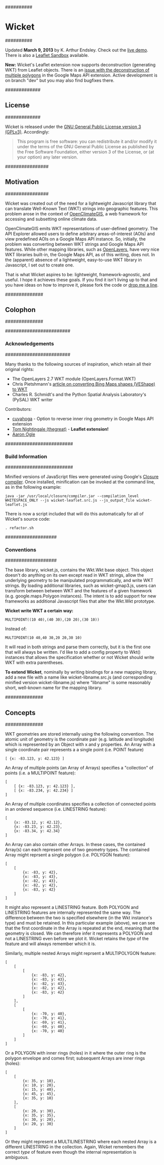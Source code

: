 ##########
# Wicket #
##########

Updated **March 9, 2013** by K. Arthur Endsley. Check out the [live demo](http://geojam.net/static/wicket/doc/). There is also a [Leaflet Sandbox](http://geojam.net/static/wicket/doc/leaflet.html) available.

**New:** Wicket's Leaflet extension now supports deconstruction (generating WKT) from Leaflet objects. There is an [issue with the deconstruction of multiple polygons](https://github.com/arthur-e/Wicket/issues/16) in the Google Maps API extension. Active development is on branch "dev" but you may also find bugfixes there.

#############
## License ##
#############

Wicket is released under the [GNU General Public License version 3 (GPLv3)](http://www.gnu.org/licenses/gpl.html).
Accordingly:

> This program is free software: you can redistribute it and/or modify
> it under the terms of the GNU General Public License as published by
> the Free Software Foundation, either version 3 of the License, or
> (at your option) any later version.

################
## Motivation ##
################

Wicket was created out of the need for a lightweight Javascript library that can translate Well-Known Text (WKT) strings into geographic features.
This problem arose in the context of [OpenClimateGIS](https://github.com/arthur-e/OpenClimateGIS), a web framework for accessing and subsetting online climate data.

OpenClimateGIS emits WKT representations of user-defined geometry.
The API Explorer allowed users to define arbitrary areas-of-interest (AOIs) and view predefined AOIs on a Google Maps API instance.
So, initially, the problem was converting between WKT strings and Google Maps API features.
While other mapping libraries, such as [OpenLayers](http://www.openlayers.org), have very nice WKT libraries built-in, the Google Maps API, as of this writing, does not.
In the (apparent) absence of a lightweight, easy-to-use WKT library in Javascript, I set out to create one.

That is what Wicket aspires to be: lightweight, framework-agnostic, and useful.
I hope it achieves these goals.
If you find it isn't living up to that and you have ideas on how to improve it, please fork the code or [drop me a line](mailto:kaendsle@mtu.edu).

##############
## Colophon ##
##############

########################
### Acknowledgements ###
########################

Many thanks to the following sources of inspiration, which retain all their original rights:

* The OpenLayers 2.7 WKT module (OpenLayers.Format.WKT)
* Chris Pietshmann's [article on converting Bing Maps shapes (VEShape) to WKT](http://pietschsoft.com/post/2009/04/04/Virtual-Earth-Shapes-%28VEShape%29-to-WKT-%28Well-Known-Text%29-and-Back-using-JavaScript.aspx)
* Charles R. Schmidt's and the Python Spatial Analysis Laboratory's (PySAL) WKT writer

Contributors:
* [cuyahoga](https://github.com/cuyahoga) - Option to reverse inner ring geometry in Google Maps API extension
* [Tom Nightingale (thegreat)](https://github.com/thegreat) - **Leaflet extension!**
* [Aaron Ogle](https://github.com/atogle)

#########################
### Build Information ###
#########################

Minified versions of JavaScript files were generated using Google's [Closure compiler](https://developers.google.com/closure/compiler/docs/gettingstarted_app).
Once installed, minification can be invoked at the command line, as in the following example:

    java -jar /usr/local/closure/compiler.jar --compilation_level WHITESPACE_ONLY --js wicket-leaflet.src.js --js_output_file wicket-leaflet.js 

There is now a script included that will do this automatically for all of Wicket's source code:

    . refactor.sh

###################
### Conventions ###
###################

The base library, wicket.js, contains the Wkt.Wkt base object.
This object doesn't do anything on its own except read in WKT strings, allow the underlying geometry to be manipulated programmatically, and write WKT strings.
By loading additional libraries, such as wicket-gmap3.js, users can transform between between WKT and the features of a given framework (e.g. google.maps.Polygon instances). 
The intent is to add support for new frameworks as additional Javascript files that alter the Wkt.Wkt prototype.

**Wicket write WKT a certain way:**

    MULTIPOINT((10 40),(40 30),(20 20),(30 10))

Instead of:

    MULTIPOINT(10 40,40 30,20 20,30 10)

It will read in both strings and parse them correctly, but it is the first one that will always be written.
I'd like to add a config property to Wkt() instances that allows the specification whether or not Wicket should write WKT with extra parentheses.

**To extend Wicket**, nominally by writing bindings for a new mapping library, add a new file with a name like wicket-libname.src.js (and corresponding minified version wicket-libname.js) where "libname" is some reasonably short, well-known name for the mapping library.

##############
## Concepts ##
##############

WKT geometries are stored internally using the following convention. The atomic unit of geometry is the coordinate pair (e.g. latitude and longitude) which is represented by an Object with x and y properties. An Array with a single coordinate pair represents a a single point (i.e. POINT feature)

    [ {x: -83.123, y: 42.123} ]

An Array of multiple points (an Array of Arrays) specifies a "collection" of points (i.e. a MULTIPOINT feature):

    [
        [ {x: -83.123, y: 42.123} ],
        [ {x: -83.234, y: 42.234} ]
    ]

An Array of multiple coordinates specifies a collection of connected points in an ordered sequence (i.e. LINESTRING feature):

    [
        {x: -83.12, y: 42.12},
        {x: -83.23, y: 42.23},
        {x: -83.34, y: 42.34}
    ]

An Array can also contain other Arrays. In these cases, the contained Array(s) can each represent one of two geometry types. The contained Array might reprsent a single polygon (i.e. POLYGON feature):

    [
        [
            {x: -83, y: 42},
            {x: -83, y: 43},
            {x: -82, y: 43},
            {x: -82, y: 42},
            {x: -83, y: 42}
        ]
    ]

It might also represent a LINESTRING feature. Both POLYGON and LINESTRING features are internally represented the same way. The difference between the two is specified elsewhere (in the Wkt instance's type) and must be retained. In this particular example (above), we can see that the first coordinate in the Array is repeated at the end, meaning that the geometry is closed. We can therefore infer it represents a POLYGON and not a LINESTRING even before we plot it. Wicket retains the *type* of the feature and will always remember which it is.

Similarly, multiple nested Arrays might reprsent a MULTIPOLYGON feature:

    [ 
        [
            [
                {x: -83, y: 42},
                {x: -83, y: 43},
                {x: -82, y: 43},
                {x: -82, y: 42},
                {x: -83, y: 42}
            ]
        ],
        [ 
            [
                {x: -70, y: 40},
                {x: -70, y: 41},
                {x: -69, y: 41},
                {x: -69, y: 40},
                {x: -70, y: 40}
            ]
        ]
    ]

Or a POLYGON with inner rings (holes) in it where the outer ring is the polygon envelope and comes first; subsequent Arrays are inner rings (holes):

    [ 
        [
            {x: 35, y: 10},
            {x: 10, y: 20},
            {x: 15, y: 40},
            {x: 45, y: 45},
            {x: 35, y: 10}
        ],
        [
            {x: 20, y: 30},
            {x: 35, y: 35},
            {x: 30, y: 20},
            {x: 20, y: 30}
        ]
    ]

Or they might represent a MULTILINESTRING where each nested Array is a different LINESTRING in the collection. Again, Wicket remembers the correct *type* of feature even though the internal representation is ambiguous.
